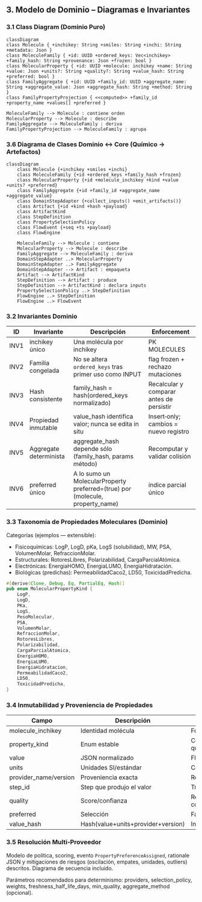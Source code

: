 ## 3. Modelo de Dominio – Diagramas e Invariantes

### 3.1 Class Diagram (Dominio Puro)

```mermaid
classDiagram
class Molecule { +inchikey: String +smiles: String +inchi: String +metadata: Json }
class MoleculeFamily { +id: UUID +ordered_keys: Vec<inchikey> +family_hash: String +provenance: Json +frozen: bool }
class MolecularProperty { +id: UUID +molecule: inchikey +name: String +value: Json +units?: String +quality?: String +value_hash: String +preferred: bool }
class FamilyAggregate { +id: UUID +family_id: UUID +aggregate_name: String +aggregate_value: Json +aggregate_hash: String +method: String }
class FamilyPropertyProjection { <<computed>> +family_id +property_name +values[] +preferred }

MoleculeFamily --> Molecule : contiene orden
MolecularProperty --> Molecule : describe
FamilyAggregate --> MoleculeFamily : deriva
FamilyPropertyProjection --> MoleculeFamily : agrupa
```

### 3.6 Diagrama de Clases Dominio ↔ Core (Químico → Artefactos)

```mermaid
classDiagram
	class Molecule {+inchikey +smiles +inchi}
	class MoleculeFamily {+id +ordered_keys +family_hash +frozen}
	class MolecularProperty {+id +molecule_inchikey +kind +value +units? +preferred}
	class FamilyAggregate {+id +family_id +aggregate_name +aggregate_value}
	class DomainStepAdapter {+collect_inputs() +emit_artifacts()}
	class Artifact {+id +kind +hash +payload}
	class ArtifactKind
	class StepDefinition
	class PropertySelectionPolicy
	class FlowEvent {+seq +ts +payload}
	class FlowEngine

	MoleculeFamily --> Molecule : contiene
	MolecularProperty --> Molecule : describe
	FamilyAggregate --> MoleculeFamily : deriva
	DomainStepAdapter ..> MolecularProperty
	DomainStepAdapter ..> FamilyAggregate
	DomainStepAdapter --> Artifact : empaqueta
	Artifact --> ArtifactKind
	StepDefinition --> Artifact : produce
	StepDefinition --> ArtifactKind : declara inputs
	PropertySelectionPolicy ..> StepDefinition
	FlowEngine ..> StepDefinition
	FlowEngine ..> FlowEvent
```

### 3.2 Invariantes Dominio

| ID   | Invariante             | Descripción                                                                   | Enforcement                              |
| ---- | ---------------------- | ----------------------------------------------------------------------------- | ---------------------------------------- |
| INV1 | inchikey único         | Una molécula por inchikey                                                     | PK MOLECULES                             |
| INV2 | Familia congelada      | No se altera `ordered_keys` tras primer uso como INPUT                        | flag frozen + rechazo mutaciones         |
| INV3 | Hash consistente       | family_hash = hash(ordered_keys normalizado)                                  | Recalcular y comparar antes de persistir |
| INV4 | Propiedad inmutable    | value_hash identifica valor; nunca se edita in situ                           | Insert‑only; cambios = nuevo registro    |
| INV5 | Aggregate determinista | aggregate_hash depende sólo (family_hash, params método)                      | Recomputar y validar colisión            |
| INV6 | preferred único        | A lo sumo un MolecularProperty preferred=(true) por (molecule, property_name) | índice parcial único                     |

### 3.3 Taxonomía de Propiedades Moleculares (Dominio)

Categorías (ejemplos — extensible):

- Fisicoquímicas: LogP, LogD, pKa, LogS (solubilidad), MW, PSA, VolumenMolar, RefraccionMolar.
- Estructurales: RotoresLibres, Polarizabilidad, CargaParcialAtómica.
- Electrónicas: EnergiaHOMO, EnergiaLUMO, EnergiaHidratación.
- Biológicas (predichas): PermeabilidadCaco2, LD50, ToxicidadPredicha.

```rust
#[derive(Clone, Debug, Eq, PartialEq, Hash)]
pub enum MolecularPropertyKind {
	LogP,
	LogD,
	PKa,
	LogS,
	PesoMolecular,
	PSA,
	VolumenMolar,
	RefraccionMolar,
	RotoresLibres,
	Polarizabilidad,
	CargaParcialAtomica,
	EnergiaHOMO,
	EnergiaLUMO,
	EnergiaHidratacion,
	PermeabilidadCaco2,
	LD50,
	ToxicidadPredicha,
}
```

### 3.4 Inmutabilidad y Proveniencia de Propiedades

| Campo                 | Descripción                        | Motivo                 |
| --------------------- | ---------------------------------- | ---------------------- |
| molecule_inchikey     | Identidad molécula                 | Foreign key            |
| property_kind         | Enum estable                       | Consistencia & queries |
| value                 | JSON normalizado                   | Flexibilidad           |
| units                 | Unidades SI/estándar               | Comparabilidad         |
| provider_name/version | Proveniencia exacta                | Reproducibilidad       |
| step_id               | Step que produjo el valor          | Trazabilidad           |
| quality               | Score/confianza                    | Resolución conflictos  |
| preferred             | Selección                          | Fast lookup            |
| value_hash            | Hash(value+units+provider+version) | Inmutabilidad          |

### 3.5 Resolución Multi‑Proveedor

Modelo de política, scoring, evento `PropertyPreferenceAssigned`, rationale JSON y mitigaciones de riesgos (oscilación, empates, unidades, outliers) descritos. Diagrama de secuencia incluido.

Parámetros recomendados para determinismo: providers, selection_policy, weights, freshness_half_life_days, min_quality, aggregate_method (opcional).
